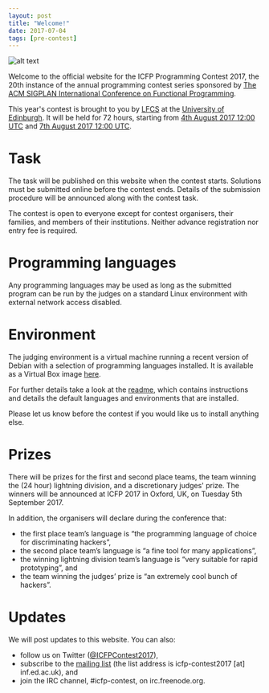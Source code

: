 ```yaml
---
layout: post
title: "Welcome!"
date: 2017-07-04
tags: [pre-contest]
---
```


![alt text](http://events.inf.ed.ac.uk/icfpcontest2017/static/punting.jpg "having a punt")

Welcome to the official website for the ICFP Programming Contest 2017,
the 20th instance of the annual programming contest series sponsored
by [The ACM SIGPLAN International Conference on Functional
Programming](http://icfpconference.org/).

This year's contest is brought to you by [LFCS][lfcs] at the
[University of Edinburgh][uoe]. It will be held for 72 hours, starting
from [4th August 2017 12:00
UTC](https://www.timeanddate.com/countdown/generic?iso=20170804T13&p0=304&msg=Start+of+ICFP+Programming+Contest+2017&font=sanserif)
and [7th August 2017 12:00
UTC](https://www.timeanddate.com/countdown/generic?iso=20170807T13&p0=304&msg=End+of+ICFP+Programming+Contest+2017&font=sanserif).

# Task

The task will be published on this website when the contest
starts. Solutions must be submitted online before the contest
ends. Details of the submission procedure will be announced along with
the contest task.

The contest is open to everyone except for contest organisers, their
families, and members of their institutions. Neither advance
registration nor entry fee is required.

# Programming languages

Any programming languages may be used as long as the submitted program
can be run by the judges on a standard Linux environment with external
network access disabled.

# Environment

The judging environment is a virtual machine running a recent version
of Debian with a selection of programming languages installed. It is
available as a Virtual Box image [here](https://drive.google.com/open?id=0Bxr4F0XFjDDUU3pfTTNFNmJEcTA).

For further details take a look at the
[readme](http://events.inf.ed.ac.uk/icfpcontest2017/static/vm-readme.md),
which contains instructions and details the default languages and
environments that are installed.

Please let us know before the contest if you would like us to install
anything else.

# Prizes

There will be prizes for the first and second place teams, the team
winning the (24 hour) lightning division, and a discretionary judges'
prize. The winners will be announced at ICFP 2017 in Oxford, UK, on
Tuesday 5th September 2017.

In addition, the organisers will declare during the conference that:

  * the first place team’s language is “the programming language of choice for discriminating hackers”,
  * the second place team’s language is “a fine tool for many applications”,
  * the winning lightning division team’s language is “very suitable for rapid prototyping”, and
  * the team winning the judges’ prize is “an extremely cool bunch of hackers”.

# Updates

We will post updates to this website. You can also:

  * follow us on Twitter ([@ICFPContest2017](https://twitter.com/ICFPContest2017)),
  * subscribe to the [mailing list](http://lists.inf.ed.ac.uk/mailman/listinfo/Icfp-contest2017) (the list address is icfp-contest2017 [at] inf.ed.ac.uk), and
  * join the IRC channel, #icfp-contest, on irc.freenode.org.

[uoe]: http://www.ed.ac.uk
[lfcs]: http://wcms.inf.ed.ac.uk/lfcs/
[twitter]: https://twitter.com/ICFPContest2017
